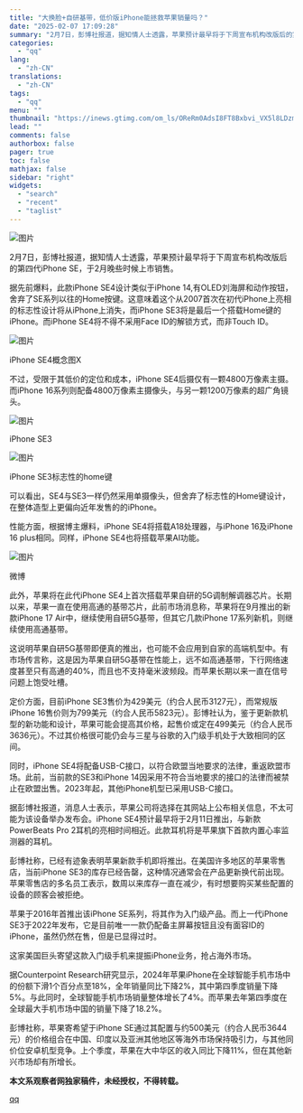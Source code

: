 ```yaml
---
title: "大换脸+自研基带，低价版iPhone能拯救苹果销量吗？"
date: "2025-02-07 17:09:28"
summary: "2月7日，彭博社报道，据知情人士透露，苹果预计最早将于下周宣布机构改版后的第四代iPhone ..."
categories:
  - "qq"
lang:
  - "zh-CN"
translations:
  - "zh-CN"
tags:
  - "qq"
menu: ""
thumbnail: "https://inews.gtimg.com/om_ls/OReRm0AdsI8FT8Bxbvi_VX5l8LDzmYl38RmbdGSG9csAEAA_640360/0"
lead: ""
comments: false
authorbox: false
pager: true
toc: false
mathjax: false
sidebar: "right"
widgets:
  - "search"
  - "recent"
  - "taglist"
---
```


![图片](https://inews.gtimg.com/om_bt/OcnBWKPi3c_NjJEjQUWmjmJ4ULZ04BAkxP4WbgSSsbF18AA/641)

2月7日，彭博社报道，据知情人士透露，苹果预计最早将于下周宣布机构改版后的第四代iPhone SE，于2月晚些时候上市销售。

据先前爆料，此款iPhone SE4设计类似于iPhone 14,有OLED刘海屏和动作按钮，舍弃了SE系列以往的Home按键。这意味着这个从2007首次在初代iPhone上亮相的标志性设计将从iPhone上消失，而iPhone SE3将是最后一个搭载Home键的iPhone。而iPhone SE4将不得不采用Face ID的解锁方式，而非Touch ID。

![图片](https://inews.gtimg.com/om_bt/O3oFDb_VWX2POr1WxG6p_dUSNCzLupz1srqRDXxCiUjV0AA/641)

iPhone SE4概念图X

不过，受限于其低价的定位和成本，iPhone SE4后摄仅有一颗4800万像素主摄。而iPhone 16系列则配备4800万像素主摄像头，与另一颗1200万像素的超广角镜头。

![图片](https://inews.gtimg.com/om_bt/OLhQFkPQ37wjo6KHDOV1AfBnp9OblpBeGose5I-1fIkfsAA/641)

iPhone SE3

![图片](https://inews.gtimg.com/om_bt/OsT9QdITli2d1pK7Ebq6gpauLM6ReYY0xu9NyJzv4u2C4AA/641)

iPhone SE3标志性的home键

可以看出，SE4与SE3一样仍然采用单摄像头，但舍弃了标志性的Home键设计，在整体造型上更偏向近年发售的的iPhone。

性能方面，根据博主爆料，iPhone SE4将搭载A18处理器，与iPhone 16及iPhone 16 plus相同。同样，iPhone SE4也将搭载苹果AI功能。

![图片](https://inews.gtimg.com/om_bt/OUHLg9Tv_HiwY1JpSm3AirXMwqvfwI_2Mspw4zLS07ynwAA/641)

微博

此外，苹果将在此代iPhone SE4上首次搭载苹果自研的5G调制解调器芯片。长期以来，苹果一直在使用高通的基带芯片，此前市场消息称，苹果将在9月推出的新款iPhone 17 Air中，继续使用自研5G基带，但其它几款iPhone 17系列新机，则继续使用高通基带。

这说明苹果自研5G基带即便真的推出，也可能不会应用到自家的高端机型中。有市场传言称，这是因为苹果自研5G基带在性能上，远不如高通基带，下行网络速度甚至只有高通的40%，而且也不支持毫米波频段。而苹果长期以来一直在信号问题上饱受吐槽。

定价方面，目前iPhone SE3售价为429美元（约合人民币3127元），而常规版iPhone 16售价则为799美元（约合人民币5823元）。彭博社认为，鉴于更新款机型的新功能和设计，苹果可能会提高其价格，起售价或定在499美元（约合人民币3636元）。不过其价格很可能仍会与三星与谷歌的入门级手机处于大致相同的区间。

同时，iPhone SE4将配备USB-C接口，以符合欧盟当地要求的法律，重返欧盟市场。此前，当前款的SE3和iPhone 14因采用不符合当地要求的接口的法律而被禁止在欧盟出售。2023年起，其他iPhone机型已采用USB-C接口。

据彭博社报道，消息人士表示，苹果公司将选择在其网站上公布相关信息，不太可能为该设备举办发布会。iPhone SE4预计最早将于2月11日推出，与新款PowerBeats Pro 2耳机的亮相时间相近。此款耳机将是苹果旗下首款内置心率监测器的耳机。

彭博社称，已经有迹象表明苹果新款手机即将推出。在美国许多地区的苹果零售店，当前iPhone SE3的库存已经告罄，这种情况通常会在产品更新换代前出现。苹果零售店的多名员工表示，数周以来库存一直在减少，有时想要购买某些配置的设备的顾客会被拒绝。

苹果于2016年首推出该iPhone SE系列，将其作为入门级产品。而上一代iPhone SE3于2022年发布，它是目前唯一一款仍配备主屏幕按钮且没有面容ID的iPhone，虽然仍然在售，但是已显得过时。

这家美国巨头寄望这款入门级手机来提振iPhone业务，抢占海外市场。

据Counterpoint Research研究显示，2024年苹果iPhone在全球智能手机市场中的份额下滑1个百分点至18%，全年销量同比下降2%，其中第四季度销量下降5%。与此同时，全球智能手机市场销量整体增长了4%。而苹果去年第四季度在全球最大手机市场中国的销量下降了18.2%。

彭博社称，苹果寄希望于iPhone SE通过其配置与约500美元（约合人民币3644元）的价格组合在中国、印度以及亚洲其他地区等海外市场保持吸引力，与其他同价位安卓机型竞争。上个季度，苹果在大中华区的收入同比下降11%，但在其他新兴市场却有所增长。

**本文系观察者网独家稿件，未经授权，不得转载。**

[qq](https://new.qq.com/rain/a/20250207A06KDC00)
